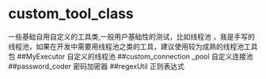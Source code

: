 # custom_tool_class
一些基础自用自定义的工具类,一般用户基础性的测试，比如线程池 ，我是手写的线程池，如果在开发中需要用线程池之类的工具，建议使用较为成熟的线程池工具包
##MyExecutor
自定义的线程池
##custom_connection _pool
自定义连接池
##password_coder
密码加密器
##regexUtil
正则表达式
